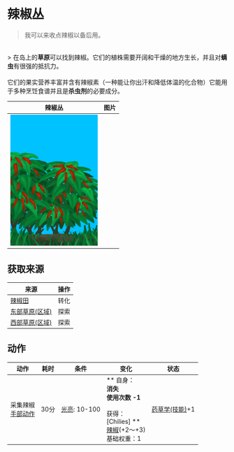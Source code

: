 # 辣椒丛  
> 我可以来收点辣椒以备后用。  
<br>  
> 在岛上的<b>草原</b>可以找到辣椒。它们的植株需要开阔和干燥的地方生长，并且对<b>螨虫</b>有很强的抵抗力。<br><br>它们的果实营养丰富并含有辣椒素（一种能让你出汗和降低体温的化合物）它能用于多种烹饪食谱并且是<b>杀虫剂</b>的必要成分。  
  
  辣椒丛  |   图片   
 ----  |  ----:   
   |  <img decoding="async" src="Sprite/ChiliPlant.png" href="a.md" style="max-width:300px;max-height:300px;">   
  
## 获取来源  
来源  |  操作  
----  |  ----  
[辣椒田](CropPlotChilies.md)  |  转化  
[东部草原(区域)](GrasslandsE.md)  |  探索  
[西部草原(区域)](GrasslandsW.md)  |  探索  
## 动作  
动作  |  耗时  |  条件  |  变化  |  状态  
----  |  ----  |  ----  |  ----  |  ----  
采集辣椒<br>[手部动作](HandAction.md)  |  30分  |  [光亮](Light.md): 10-100  |  ** 自身：**<br>消失<br>使用次数  -1<br><br>** 获得： **<br>** [Chilies] **<br>  [辣椒](Chilies.md)(+2～+3)<br>基础权重：1  |  [药草学(技能)](Skill_Herbology.md)+1  


<script>document.title="辣椒丛 - 卡牌生存百科 Card Survival Wiki";</script>